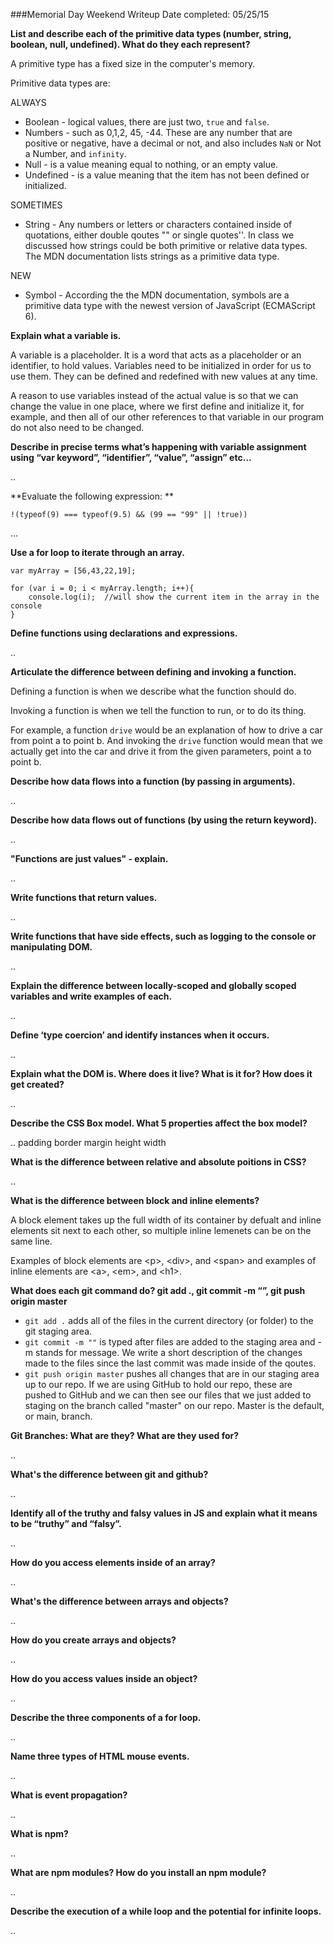 ###Memorial Day Weekend Writeup
Date completed: 05/25/15

**List and describe each of the primitive data types (number, string, boolean, null, undefined). What do they each represent?**

A primitive type has a fixed size in the computer's memory. 

Primitive data types are:

ALWAYS

- Boolean - logical values, there are just two, `true` and `false`.
- Numbers - such as 0,1,2, 45, -44. These are any number that are positive or negative, have a decimal or not, and also includes `NaN` or Not a Number, and `infinity`.
- Null - is a value meaning equal to nothing, or an empty value.
- Undefined - is a value meaning that the item has not been defined or initialized.

SOMETIMES

- String - Any numbers or letters or characters contained inside of quotations, either double qoutes "" or single quotes''. In class we discussed how strings could be both primitive or relative data types. The MDN documentation lists strings as a primitive data type.

NEW

- Symbol - According the the MDN documentation, symbols are a primitive data type with the newest version of JavaScript (ECMAScript 6).

**Explain what a variable is.**

A variable is a placeholder. It is a word that acts as a placeholder or an identifier, to hold values. Variables need to be initialized in order for us to use them. They can be defined and redefined with new values at any time. 

A reason to use variables instead of the actual value is so that we can change the value in one place, where we first define and initialize it, for example, and then all of our other references to that variable in our program do not also need to be changed.

**Describe in precise terms what’s happening with variable assignment using “var keyword”, “identifier”, “value”, “assign” etc…**

..

**Evaluate the following expression: **

	!(typeof(9) === typeof(9.5) && (99 == "99" || !true))

...

**Use a for loop to iterate through an array.**

	var myArray = [56,43,22,19];

	for (var i = 0; i < myArray.length; i++){
		console.log(i);	 //will show the current item in the array in the console
	}


**Define functions using declarations and expressions.**

..

**Articulate the difference between defining and invoking a function.**

Defining a function is when we describe what the function should do.

Invoking a function is when we tell the function to run, or to do its thing. 

For example, a function `drive` would be an explanation of how to drive a car from point a to point b. And invoking the `drive` function would mean that we actually get into the car and drive it from the given parameters, point a to point b.

**Describe how data flows into a function (by passing in arguments).**

..

**Describe how data flows out of functions (by using the return keyword).**

..

**"Functions are just values" - explain.**

..

**Write functions that return values.**

..

**Write functions that have side effects, such as logging to the console or manipulating DOM.**

..

**Explain the difference between locally-scoped and globally scoped variables and write examples of each.**

..

**Define ‘type coercion’ and identify instances when it occurs.**

..

**Explain what the DOM is. Where does it live? What is it for? How does it get created?**

..

**Describe the CSS Box model. What 5 properties affect the box model?**

..
padding
border
margin
height
width

**What is the difference between relative and absolute poitions in CSS?**

..

**What is the difference between block and inline elements?**

A block element takes up the full width of its container by defualt and inline elements sit next to each other, so multiple inline lemenets can be on the same line.

Examples of block elements are \<p>, \<div>, and \<span> and examples of inline elements are \<a>, \<em>, and \<h1>.

**What does each git command do? git add ., git commit -m “”, git push origin master**

- `git add .` adds all of the files in the current directory (or folder) to the git staging area.
- `git commit -m ""` is typed after files are added to the staging area and -m stands for message. We write a short description of the changes made to the files since the last commit was made inside of the qoutes.
- `git push origin master` pushes all changes that are in our staging area up to our repo. If we are using GitHub to hold our repo, these are pushed to GitHub and we can then see our files that we just added to staging on the branch called "master" on our repo. Master is the default, or main, branch.

**Git Branches: What are they? What are they used for?**

..

**What's the difference between git and github?**

..

**Identify all of the truthy and falsy values in JS and explain what it means to be “truthy” and “falsy”.**

..

**How do you access elements inside of an array?**

..

**What's the difference between arrays and objects?**

..

**How do you create arrays and objects?**

..

**How do you access values inside an object?**

..

**Describe the three components of a for loop.**

..

**Name three types of HTML mouse events.**

..

**What is event propagation?**

..

**What is npm?**

..

**What are npm modules? How do you install an npm module?**

..

**Describe the execution of a while loop and the potential for infinite loops.**

..

